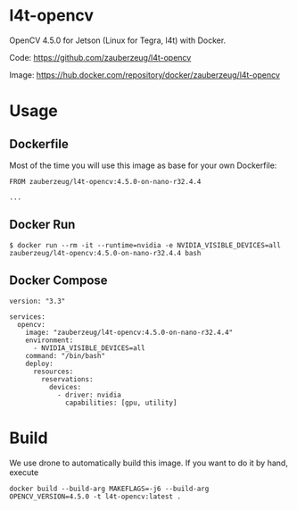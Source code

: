 # l4t-opencv

OpenCV 4.5.0 for Jetson (Linux for Tegra, l4t) with Docker.

Code: https://github.com/zauberzeug/l4t-opencv

Image: https://hub.docker.com/repository/docker/zauberzeug/l4t-opencv

# Usage

## Dockerfile

Most of the time you will use this image as base for your own Dockerfile:

```
FROM zauberzeug/l4t-opencv:4.5.0-on-nano-r32.4.4

...
```

## Docker Run

```
$ docker run --rm -it --runtime=nvidia -e NVIDIA_VISIBLE_DEVICES=all zauberzeug/l4t-opencv:4.5.0-on-nano-r32.4.4 bash
```

## Docker Compose

```
version: "3.3"

services:
  opencv:
    image: "zauberzeug/l4t-opencv:4.5.0-on-nano-r32.4.4"
    environment:
      - NVIDIA_VISIBLE_DEVICES=all
    command: "/bin/bash"
    deploy:
      resources:
        reservations:
          devices:
            - driver: nvidia
              capabilities: [gpu, utility]
```

# Build

We use drone to automatically build this image. If you want to do it by hand, execute

```
docker build --build-arg MAKEFLAGS=-j6 --build-arg OPENCV_VERSION=4.5.0 -t l4t-opencv:latest .
```